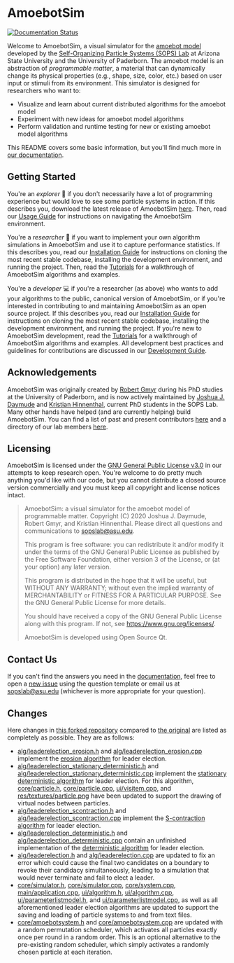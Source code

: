 # AmoebotSim

[![Documentation Status](https://readthedocs.org/projects/amoebotsim/badge/?version=latest)](https://amoebotsim.readthedocs.io/en/latest/?badge=latest)

Welcome to AmoebotSim, a visual simulator for the [amoebot model](link-todo) developed by the [Self-Organizing Particle Systems (SOPS) Lab](https://sops.engineering.asu.edu/) at Arizona State University and the University of Paderborn. The amoebot model is an abstraction of _programmable matter_, a material that can dynamically change its physical properties (e.g., shape, size, color, etc.) based on user input or stimuli from its environment. This simulator is designed for researchers who want to:

- Visualize and learn about current distributed algorithms for the amoebot model
- Experiment with new ideas for amoebot model algorithms
- Perform validation and runtime testing for new or existing amoebot model algorithms

This README covers some basic information, but you'll find much more in [our documentation](https://amoebotsim.readthedocs.io/).


## Getting Started

You're an *explorer* 🔎 if you don't necessarily have a lot of programming experience but would love to see some particle systems in action. If this describes you, download the latest release of AmoebotSim [here](https://github.com/SOPSLab/AmoebotSim/releases). Then, read our [Usage Guide](https://amoebotsim.readthedocs.io/en/latest/usage/usage.html) for instructions on navigating the AmoebotSim environment.

You're a *researcher* 🧪 if you want to implement your own algorithm simulations in AmoebotSim and use it to capture performance statistics. If this describes you, read our [Installation Guide](https://amoebotsim.readthedocs.io/en/latest/install/install.html#for-researchers-and-developers) for instructions on cloning the most recent stable codebase, installing the development environment, and running the project. Then, read the [Tutorials](https://amoebotsim.readthedocs.io/en/latest/tutorials/tutorials.html) for a walkthrough of AmoebotSim algorithms and examples.

You're a *developer* 💻 if you're a researcher (as above) who wants to add your algorithms to the public, canonical version of AmoebotSim, or if you're interested in contributing to and maintaining AmoebotSim as an open source project. If this describes you, read our [Installation Guide](https://amoebotsim.readthedocs.io/en/latest/install/install.html#for-researchers-and-developers) for instructions on cloning the most recent stable codebase, installing the development environment, and running the project. If you're new to AmoebotSim development, read the [Tutorials](https://amoebotsim.readthedocs.io/en/latest/tutorials/tutorials.html) for a walkthrough of AmoebotSim algorithms and examples. All development best practices and guidelines for contributions are discussed in our [Development Guide](https://amoebotsim.readthedocs.io/en/latest/development/development.html).


## Acknowledgements

AmoebotSim was originally created by [Robert Gmyr](https://gmyr.net/) during his PhD studies at the University of Paderborn, and is now actively maintained by [Joshua J. Daymude](https://github.com/jdaymude) and [Kristian Hinnenthal](link-todo>), current PhD students in the SOPS Lab. Many other hands have helped (and are currently helping) build AmoebotSim. You can find a list of past and present contributors [here](https://amoebotsim.readthedocs.io/en/latest/index.html#acknowledgements) and a directory of our lab members [here](https://sops.engineering.asu.edu/sops/).


## Licensing

AmoebotSim is licensed under the [GNU General Public License v3.0](https://choosealicense.com/licenses/gpl-3.0/) in our attempts to keep research open.
You're welcome to do pretty much anything you'd like with our code, but you cannot distribute a closed source version commercially and you must keep all copyright and license notices intact.

> AmoebotSim: a visual simulator for the amoebot model of programmable matter.
> Copyright (C) 2020 Joshua J. Daymude, Robert Gmyr, and Kristian Hinnenthal.
> Please direct all questions and communications to sopslab@asu.edu.
>
> This program is free software: you can redistribute it and/or modify it under the terms of the GNU General Public License as published by the Free Software Foundation, either version 3 of the License, or (at your option) any later version.
>
> This program is distributed in the hope that it will be useful, but WITHOUT ANY WARRANTY; without even the implied warranty of MERCHANTABILITY or FITNESS FOR A PARTICULAR PURPOSE. See the GNU General Public License for more details.
>
> You should have received a copy of the GNU General Public License along with this program. If not, see <https://www.gnu.org/licenses/>.
>
> AmoebotSim is developed using Open Source Qt.


## Contact Us

If you can't find the answers you need in the [documentation](https://amoebotsim.readthedocs.io/en/latest/index.html#), feel free to open a [new issue](https://github.com/SOPSLab/AmoebotSim/issues/new/choose>) using the question template or email us at sopslab@asu.edu (whichever is more appropriate for your question).


## Changes

Here changes in [this forked repository](https://github.com/remcosurtel/AmoebotSim) compared to [the original](https://github.com/SOPSLab/AmoebotSim) are listed as completely as possible. They are as follows:

- [alg/leaderelection_erosion.h](https://github.com/remcosurtel/AmoebotSim/blob/dev/alg/leaderelection_erosion.h) and [alg/leaderelection_erosion.cpp](https://github.com/remcosurtel/AmoebotSim/blob/dev/alg/leaderelection_erosion.cpp) implement the [erosion algorithm](https://arxiv.org/abs/1705.03538) for leader election.
- [alg/leaderelection_stationary_deterministic.h](https://github.com/remcosurtel/AmoebotSim/blob/dev/alg/leaderelection_stationary_deterministic.h) and [alg/leaderelection_stationary_deterministic.cpp](https://github.com/remcosurtel/AmoebotSim/blob/dev/alg/leaderelection_stationary_deterministic.cpp) implement the [stationary deterministic algorithm](https://link.springer.com/chapter/10.1007/978-3-030-34992-9_3) for leader election. For this algorithm, [core/particle.h](https://github.com/remcosurtel/AmoebotSim/blob/dev/core/particle.h), [core/particle.cpp](https://github.com/remcosurtel/AmoebotSim/blob/dev/core/particle.cpp), [ui/visitem.cpp](https://github.com/remcosurtel/AmoebotSim/blob/dev/ui/visitem.cpp), and [res/textures/particle.png](https://github.com/remcosurtel/AmoebotSim/blob/dev/res/textures/particle.png) have been updated to support the drawing of virtual nodes between particles.
- [alg/leaderelection_scontraction.h](https://github.com/remcosurtel/AmoebotSim/blob/dev/alg/leaderelection_scontraction.h) and [alg/leaderelection_scontraction.cpp](https://github.com/remcosurtel/AmoebotSim/blob/dev/alg/leaderelection_scontraction.cpp) implement the [S-contraction algorithm](https://arxiv.org/abs/1807.10461) for leader election.
- [alg/leaderelection_deterministic.h](https://github.com/remcosurtel/AmoebotSim/blob/dev/alg/leaderelection_deterministic.h) and [alg/leaderelection_deterministic.cpp](https://github.com/remcosurtel/AmoebotSim/blob/dev/alg/leaderelection_deterministic.cpp) contain an unfinished implementation of the [deterministic algorithm](https://arxiv.org/abs/1905.00580) for leader election.
- [alg/leaderelection.h](https://github.com/remcosurtel/AmoebotSim/blob/dev/alg/leaderelection.h) and [alg/leaderelection.cpp](https://github.com/remcosurtel/AmoebotSim/blob/dev/alg/leaderelection.cpp) are updated to fix an error which could cause the final two candidates on a boundary to revoke their candidacy simultaneously, leading to a simulation that would never terminate and fail to elect a leader.
- [core/simulator.h](https://github.com/remcosurtel/AmoebotSim/blob/dev/core/simulator.h), [core/simulator.cpp](https://github.com/remcosurtel/AmoebotSim/blob/dev/core/simulator.cpp), [core/system.cpp](https://github.com/remcosurtel/AmoebotSim/blob/dev/core/system.cpp), [main/application.cpp](https://github.com/remcosurtel/AmoebotSim/blob/dev/main/application.cpp), [ui/algorithm.h](https://github.com/remcosurtel/AmoebotSim/blob/dev/ui/algorithm.h), [ui/algorithm.cpp](https://github.com/remcosurtel/AmoebotSim/blob/dev/ui/algorithm.cpp), [ui/parameterlistmodel.h](https://github.com/remcosurtel/AmoebotSim/blob/dev/ui/parameterlistmodel.h), and [ui/parameterlistmodel.cpp](https://github.com/remcosurtel/AmoebotSim/blob/dev/ui/parameterlistmodel.cpp), as well as all aforementioned leader election algorithms are updated to support the saving and loading of particle systems to and from text files.
- [core/amoebotsystem.h](https://github.com/remcosurtel/AmoebotSim/blob/dev/core/amoebotsystem.h) and [core/amoebotsystem.cpp](https://github.com/remcosurtel/AmoebotSim/blob/dev/core/amoebotsystem.cpp) are updated with a random permutation scheduler, which activates all particles exactly once per round in a random order. This is an optional alternative to the pre-existing random scheduler, which simply activates a randomly chosen particle at each iteration.